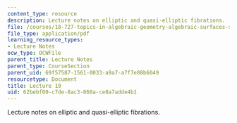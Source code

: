 ```yaml
---
content_type: resource
description: Lecture notes on elliptic and quasi-elliptic fibrations.
file: /courses/18-727-topics-in-algebraic-geometry-algebraic-surfaces-spring-2008/62bebf00c7de8ac3860ace8a7adde4b1_lect19.pdf
file_type: application/pdf
learning_resource_types:
- Lecture Notes
ocw_type: OCWFile
parent_title: Lecture Notes
parent_type: CourseSection
parent_uid: 69f57587-1561-0033-a9a7-a7f7e08b6049
resourcetype: Document
title: Lecture 19
uid: 62bebf00-c7de-8ac3-860a-ce8a7adde4b1
---
```

Lecture notes on elliptic and quasi-elliptic fibrations.

